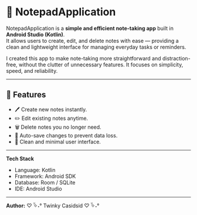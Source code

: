 # 📝 NotepadApplication  

NotepadApplication is a **simple and efficient note-taking app** built in **Android Studio (Kotlin)**.  
It allows users to create, edit, and delete notes with ease — providing a clean and lightweight interface for managing everyday tasks or reminders.

I created this app to make note-taking more straightforward and distraction-free, without the clutter of unnecessary features. It focuses on simplicity, speed, and reliability.

---

## 🧩 Features  

- 🖊️ Create new notes instantly.  
- ✏️ Edit existing notes anytime.  
- 🗑️ Delete notes you no longer need.  
- 💾 Auto-save changes to prevent data loss.  
- 🎨 Clean and minimal user interface.  

---

**Tech Stack**  
- Language: Kotlin  
- Framework: Android SDK  
- Database: Room / SQLite  
- IDE: Android Studio  

---

**Author:** ♡ ̆̈✧˖° Twinky Casidsid ♡ ̆̈✧˖°
